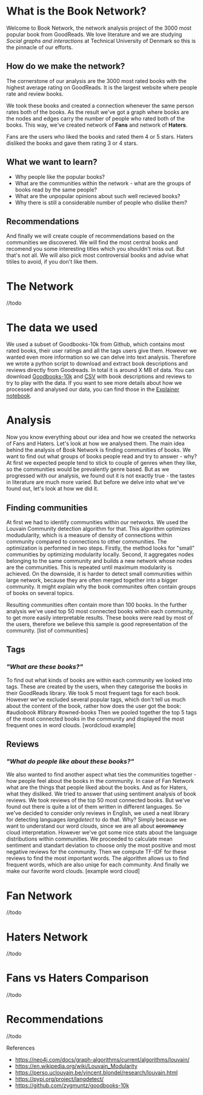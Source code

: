 # What is the Book Network?
Welcome to Book Network, the network analysis project of the 3000 most popular book from GoodReads.
We love literature and we are studying *Social graphs and interactions* at Technical University of Denmark so this is the pinnacle of our efforts.

## How do we make the network?
The cornerstone of our analysis are the 3000 most rated books with the highest average rating on GoodReads. It is the largest website where people rate and review books. 

We took these books and created a connection whenever the same person rates both of the books. As the result we've got a graph where books are the nodes and edges carry the number of people who rated both of the books.
This way, we've created network of **Fans** and network of **Haters**. 

Fans are the users who liked the books and rated them 4 or 5 stars. Haters disliked the books and gave them rating 3 or 4 stars. 

## What we want to learn?
- Why people like the popular books? 
- What are the communities within the network - what are the groups of books read by the same people?
- What are the unpopular opinions about such well recieved books? 
- Why there is still a considerable number of people who dislike them?

## Recommendations
And finally we will create couple of recommendations based on the communities we discovered. We will find the most central books and recomend you some interesting titles which you shouldn't miss out. But that's not all. We will also pick most controversial books and advise what titiles to avoid, if you don't like them.

# The Network
//todo

# The data we used
We used a subset of Goodbooks-10k from Github, which contains most rated books, their user ratings and all the tags users give them. However we wanted even more information so we can delve into text analysis. Therefore we wrote a python script to download and extract book descriptions and reviews directly from Goodreads.
In total it is around X MB of data. You can download [Goodbooks-10k](https://github.com/zygmuntz/goodbooks-10k) and [CSV]() with book descriptions and reviews to try to play with the data. If you want to see more details about how we processed and analysed our data, you can find those in the [Explainer notebook](). 

# Analysis
Now you know everything about our idea and how we created the networks of Fans and Haters. Let's look at how we analysed them.
The main idea behind the analysis of Book Network is finding communities of books. We want to find out what groups of books people read and try to answer - why? At first we expected people tend to stick to couple of genres when they like, so the communities would be prevalently genre based. But as we progressed with our analysis, we found out it is not exactly true - the tastes in literature are much more varied. But before we delve into what we've found out, let's look at how we did it.

## Finding communities
At first we had to identify communities within our networks. We used the Louvain Community detection algorithm for that. 
This algorithm optimizes modudularity, which is a measure of density of connections within community compared to connections to other communities. The optimization is performed in two steps. Firstly, the method looks for "small" communities by optimizing modularity locally. Second, it aggregates nodes belonging to the same community and builds a new network whose nodes are the communities. This is repeated until maximum modularity is achieved. On the downside, it is harder to detect small communities within large network, because they are often merged together into a bigger community. It might explain why the book communites often contain groups of books on several topics. 

Resulting communities often contain more than 100 books. In the further analysis we've used top 50 most connected books within each community, to get more easily interpretable results. These books were read by most of the users, therefore we believe this sample is good representation of the community.
[list of communities]

## Tags
### *"What are these books?"*
To find out what kinds of books are within each community we looked into tags. These are created by the users, when they categorise the books in their GoodReads library. We took 5 most frequent tags for each book. However we've excluded several popular tags, which don't tell us much about the content of the book, rather how does the user got the book: #audiobook #library #owned-books
Then we pooled together the top 5 tags of the most connected books in the community and displayed the most frequent ones in word clouds.
[wordcloud example]


## Reviews
### *"What do people like about these books?"*
We also wanted to find another aspect what ties the communities together - how people feel about the books in the community. In case of Fan Network what are the things that people liked about the books. And as for Haters, what they disliked. 
We tried to answer that using sentiment analysis of book reviews. We took reviews of the top 50 most connected books. But we've found out there is quite a lot of them written in different languages. So we've decided to consider only reviews in English, we used a neat library for detecting languages *langdetect* to do that. Why? Simply because we want to understand our word clouds, since we are all about ~~aeromancy~~ cloud interpretation. However we've got some nice stats about the language distributions within communities.
We proceeded to calculate mean sentiment and standart deviation to choose only the most positive and most negative reviews for the community. Then we compute TF-IDF for these reviews to find the most important words. The algorithm allows us to find frequent words, which are also uniqe for each community. And finally we make our favorite word clouds.
[example word cloud]


# Fan Network
//todo


# Haters Network
//todo

# Fans vs Haters Comparison
//todo

# Recommendations
//todo

References
- https://neo4j.com/docs/graph-algorithms/current/algorithms/louvain/
- https://en.wikipedia.org/wiki/Louvain_Modularity
- https://perso.uclouvain.be/vincent.blondel/research/louvain.html
- https://pypi.org/project/langdetect/
- https://github.com/zygmuntz/goodbooks-10k

